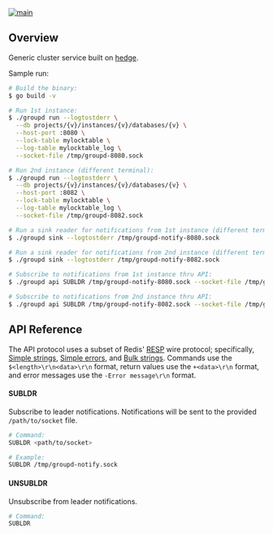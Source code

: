 [![main](https://github.com/flowerinthenight/groupd/actions/workflows/main.yml/badge.svg)](https://github.com/flowerinthenight/groupd/actions/workflows/main.yml)

## Overview

Generic cluster service built on [hedge](https://github.com/flowerinthenight/hedge).

Sample run:

``` sh
# Build the binary:
$ go build -v

# Run 1st instance:
$ ./groupd run --logtostderr \
  --db projects/{v}/instances/{v}/databases/{v} \
  --host-port :8080 \
  --lock-table mylocktable \
  --log-table mylocktable_log \
  --socket-file /tmp/groupd-8080.sock

# Run 2nd instance (different terminal):
$ ./groupd run --logtostderr \
  --db projects/{v}/instances/{v}/databases/{v} \
  --host-port :8082 \
  --lock-table mylocktable \
  --log-table mylocktable_log \
  --socket-file /tmp/groupd-8082.sock

# Run a sink reader for notifications from 1st instance (different terminal):
$ ./groupd sink --logtostderr /tmp/groupd-notify-8080.sock

# Run a sink reader for notifications from 2nd instance (different terminal):
$ ./groupd sink --logtostderr /tmp/groupd-notify-8082.sock

# Subscribe to notifications from 1st instance thru API:
$ ./groupd api SUBLDR /tmp/groupd-notify-8080.sock --socket-file /tmp/groupd-8080.sock

# Subscribe to notifications from 2nd instance thru API:
$ ./groupd api SUBLDR /tmp/groupd-notify-8082.sock --socket-file /tmp/groupd-8082.sock
```

## API Reference

The API protocol uses a subset of Redis' [RESP](https://redis.io/docs/latest/develop/reference/protocol-spec/) wire protocol; specifically, [Simple strings](https://redis.io/docs/latest/develop/reference/protocol-spec/#simple-strings), [Simple errors](https://redis.io/docs/latest/develop/reference/protocol-spec/#simple-errors), and [Bulk strings](https://redis.io/docs/latest/develop/reference/protocol-spec/#bulk-strings). Commands use the `$<length>\r\n<data>\r\n` format, return values use the `+<data>\r\n` format, and error messages use the `-Error message\r\n` format.

#### SUBLDR

Subscribe to leader notifications. Notifications will be sent to the provided `/path/to/socket` file.

``` sh
# Command:
SUBLDR <path/to/socket>

# Example:
SUBLDR /tmp/groupd-notify.sock
```

#### UNSUBLDR

Unsubscribe from leader notifications.

``` sh
# Command:
SUBLDR
```

